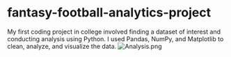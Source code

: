 # fantasy-football-analytics-project
My first coding project in college involved finding a dataset of interest and conducting analysis using Python. I used Pandas, NumPy, and Matplotlib to clean, analyze, and visualize the data. 
![Analysis.png]([https://github.com/YOUR-USERNAME/YOUR-REPO/blob/main/screenshot1.png?raw=true](https://github.com/JasonAucone/fantasy-football-analytics-project/blob/main/Analysis.png))
